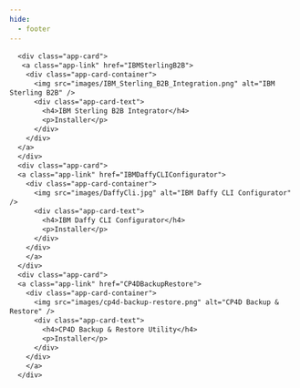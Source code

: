 ```yaml
---
hide:
  - footer
---
```


<script>
  document.title = "AppStore";
</script>

<head>
  <link rel="stylesheet" href="css/card.css">
</head>

<div class="app-grid">

      <div class="app-card">
       <a class="app-link" href="IBMSterlingB2B">
        <div class="app-card-container">
          <img src="images/IBM_Sterling_B2B_Integration.png" alt="IBM Sterling B2B" />
          <div class="app-card-text">
            <h4>IBM Sterling B2B Integrator</h4>
            <p>Installer</p>
          </div>
        </div>  
      </a>      
      </div>
      <div class="app-card">
      <a class="app-link" href="IBMDaffyCLIConfigurator">
        <div class="app-card-container">
          <img src="images/DaffyCli.jpg" alt="IBM Daffy CLI Configurator" />
          <div class="app-card-text">
            <h4>IBM Daffy CLI Configurator</h4>
            <p>Installer</p>
          </div>
        </div>
        </a>  
      </div>
      <div class="app-card">
      <a class="app-link" href="CP4DBackupRestore">
        <div class="app-card-container">
          <img src="images/cp4d-backup-restore.png" alt="CP4D Backup & Restore" />
          <div class="app-card-text">
            <h4>CP4D Backup & Restore Utility</h4>
            <p>Installer</p>
          </div>
        </div>
        </a>  
      </div>
</div>
